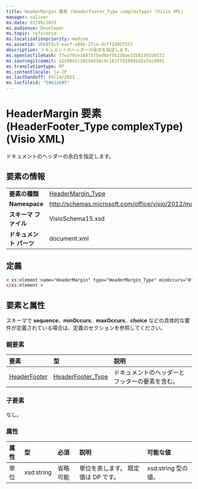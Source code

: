 ```yaml
---
title: HeaderMargin 要素 (HeaderFooter_Type complexType) (Visio XML)
manager: soliver
ms.date: 03/09/2015
ms.audience: Developer
ms.topic: reference
ms.localizationpriority: medium
ms.assetid: 2bb0f4c5-eacf-e09b-2fce-dcff2d927557
description: ドキュメントのヘッダーの余白を指定します。
ms.openlocfilehash: f7ea78ce1887375ed0af5b238ae33583301b8572
ms.sourcegitcommit: a1d9041c20256616c9c183f7d1049142a7ac6991
ms.translationtype: MT
ms.contentlocale: ja-JP
ms.lasthandoff: 09/24/2021
ms.locfileid: "59612695"
---
```

# <a name="headermargin-element-headerfooter_type-complextype-visio-xml"></a>HeaderMargin 要素 (HeaderFooter_Type complexType) (Visio XML)

ドキュメントのヘッダーの余白を指定します。
  
## <a name="element-information"></a>要素の情報

|||
|:-----|:-----|
|**要素の種類** <br/> |[HeaderMargin_Type](headermargin_type-complextypevisio-xml.md) <br/> |
|**Namespace** <br/> |http://schemas.microsoft.com/office/visio/2012/main  <br/> |
|**スキーマ ファイル** <br/> |VisioSchema15.xsd  <br/> |
|**ドキュメント パーツ** <br/> |document.xml  <br/> |
   
## <a name="definition"></a>定義

```XML
< xs:element name="HeaderMargin" type="HeaderMargin_Type" minOccurs="0" maxOccurs="1" >
</xs:element >
```

## <a name="elements-and-attributes"></a>要素と属性

スキーマで **sequence**、**minOccurs**、**maxOccurs**、**choice** などの具体的な要件が定義されている場合は、定義のセクションを参照してください。 
  
### <a name="parent-elements"></a>親要素

|**要素**|**型**|**説明**|
|:-----|:-----|:-----|
|[HeaderFooter](headerfooter-element-visiodocument_type-complextypevisio-xml.md) <br/> |[HeaderFooter_Type](headerfooter_type-complextypevisio-xml.md) <br/> |ドキュメントのヘッダーとフッターの要素を含む。  <br/> |
   
### <a name="child-elements"></a>子要素

なし。
  
### <a name="attributes"></a>属性

|**属性**|**型**|**必須**|**説明**|**可能な値**|
|:-----|:-----|:-----|:-----|:-----|
|単位  <br/> |xsd:string  <br/> |省略可能  <br/> |単位を表します。 既定値は DP です。  <br/> |xsd:string 型の値。  <br/> |
   

